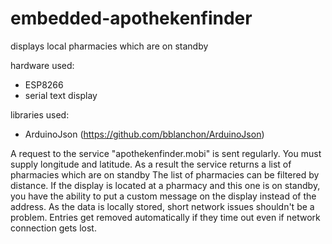 # embedded-apothekenfinder
displays local pharmacies which are on standby

hardware used:
- ESP8266
- serial text display

libraries used:
- ArduinoJson (https://github.com/bblanchon/ArduinoJson)

A request to the service "apothekenfinder.mobi" is sent regularly.
You must supply longitude and latitude. As a result the service returns a list of pharmacies which are on standby
The list of pharmacies can be filtered by distance.
If the display is located at a pharmacy and this one is on standby, you have the ability to put a custom message on the display instead of the address.
As the data is locally stored, short network issues shouldn't be a problem. Entries get removed automatically if they time out even if network connection gets lost.

